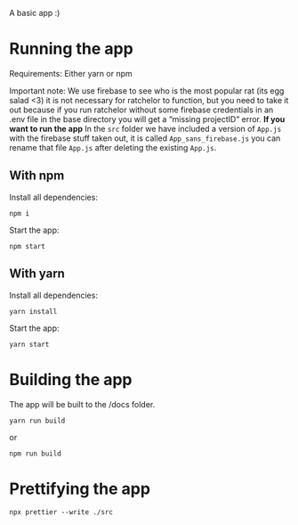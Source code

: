 A basic app :)

# Running the app

Requirements: Either yarn or npm

Important note: We use firebase to see who is the most popular rat (its egg salad <3) it is not necessary for ratchelor to function, but you need to take it out because if you run ratchelor without some firebase credentials in an .env file in the base directory you will get a “missing projectID” error. 
**If you want to run the app** In the `src` folder we have included a version of `App.js` with the firebase stuff taken out, it is called `App_sans_firebase.js` you can rename that file `App.js` after deleting the existing `App.js`.

## With npm

Install all dependencies:

```
npm i
```

Start the app:

```
npm start
```

## With yarn

Install all dependencies:

```
yarn install
```

Start the app:

```
yarn start
```

# Building the app

The app will be built to the /docs folder.

```
yarn run build
```

or

```
npm run build
```

# Prettifying the app

```
npx prettier --write ./src
```